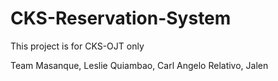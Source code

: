 # CKS-Reservation-System
This project is for CKS-OJT only

Team
Masanque, Leslie
Quiambao, Carl Angelo
Relativo, Jalen
